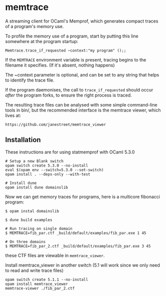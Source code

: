 # memtrace

A streaming client for OCaml's Memprof, which generates compact traces
of a program's memory use.

To profile the memory use of a program, start by putting this line
somewhere at the program startup:

    Memtrace.trace_if_requested ~context:"my program" ();;

If the `MEMTRACE` environment variable is present, tracing begins to
the filename it specifies. (If it's absent, nothing happens)

The ~context parameter is optional, and can be set to any string that
helps to identify the trace file.

If the program daemonises, the call to `trace_if_requested` should
occur *after* the program forks, to ensure the right process is
traced.

The resulting trace files can be analysed with some simple
command-line tools in bin/, but the recommended interface is the
memtrace viewer, which lives at:

    https://github.com/janestreet/memtrace_viewer

## Installation
These instructions are for using statmemprof with OCaml 5.3.0

``` shell
# Setup a new Blank switch
opam switch create 5.3.0 --no-install
eval $(opam env --switch=5.3.0 --set-switch)
opam install . --deps-only --with-test

# Install dune
opam install dune domainslib
```

Now we can get memory traces for programs, here is a multicore fibonacci program:

``` shell
$ opam instal domainslib

$ dune build examples

# Run tracing on single domain
$ MEMTRACE=fib_par.ctf _build/default/examples/fib_par.exe 1 45

# On three domains
$ MEMTRACE=fib_par_2.ctf _build/default/examples/fib_par.exe 3 45
```

these CTF files are viewable in `memtrace_viewer`.

Install memtrace_viewer in another switch (5.1 will work since we only need to read and write trace files)

``` shell
opam switch create 5.1.1 --no-install
opam install memtrace_viewer
memtrace-viewer ./fib_par_2.ctf
```

